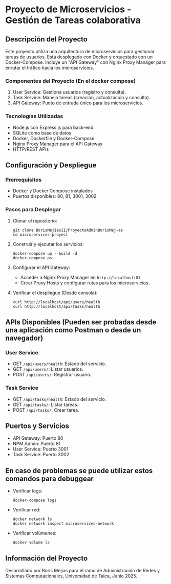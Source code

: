 # Proyecto de Microservicios - Gestión de Tareas colaborativa

## Descripción del Proyecto

Este proyecto utiliza una arquitectura de microservicios para gestionar tareas de usuarios. Está desplegado con Docker y orquestado con un Docker-Compose. Incluye un "API Gateway" con Nginx Proxy Manager para enrutar el tráfico hacia los microservicios.

### Componentes del Proyecto (En el docker compose)

1. User Service: Gestiona usuarios (registro y consulta).
2. Task Service: Maneja tareas (creación, actualización y consulta).
3. API Gateway: Punto de entrada único para los microservicios.

### Tecnologías Utilizadas

- Node.js con Express.js para back-end
- SQLite como base de datos
- Docker, Dockerfile y Docker-Compose
- Nginx Proxy Manager para el API Gateway
- HTTP/REST APIs

## Configuración y Despliegue

### Prerrequisitos

- Docker y Docker Compose instalados
- Puertos disponibles: 80, 81, 3001, 3002

### Pasos para Desplegar

1. Clonar el repositorio:
   ```
   git clone BorisMejiasII/ProyectoAdminBorisMej-as
   cd microservices-proyect
   ```

2. Construir y ejecutar los servicios:
   ```
   docker-compose up --build -d
   docker-compose ps
   ```

3. Configurar el API Gateway:
   - Acceder a Nginx Proxy Manager en `http://localhost:81`.
   - Crear Proxy Hosts y configurar rutas para los microservicios.

4. Verificar el despliegue (Desde consola):
   ```
   curl http://localhost/api/users/health
   curl http://localhost/api/tasks/health
   ```

## APIs Disponibles (Pueden ser probadas desde una aplicación como Postman o desde un navegador)
### User Service

- GET `/api/users/health`: Estado del servicio.
- GET `/api/users/`: Listar usuarios.
- POST `/api/users/`: Registrar usuario.

### Task Service

- GET `/api/tasks/health`: Estado del servicio.
- GET `/api/tasks/`: Listar tareas.
- POST `/api/tasks/`: Crear tarea.

## Puertos y Servicios

- API Gateway: Puerto 80
- NPM Admin: Puerto 81
- User Service: Puerto 3001
- Task Service: Puerto 3002

## En caso de problemas se puede utilizar estos comandos para debuggear

- Verificar logs:
  ```
  docker-compose logs
  ```
- Verificar red:
  ```
  docker network ls
  docker network inspect microservices-network
  ```
- Verificar volúmenes:
  ```
  docker volume ls
  ```

## Información del Proyecto

Desarrollado por Boris Mejías para el ramo de Administración de Redes y Sistemas Computacionales, Universidad de Talca, Junio 2025.